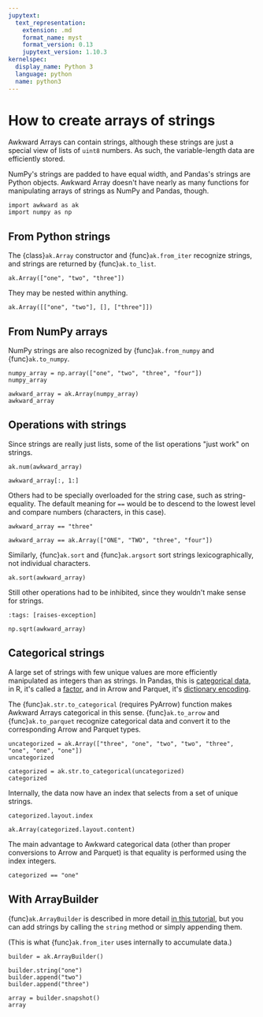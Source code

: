 ```yaml
---
jupytext:
  text_representation:
    extension: .md
    format_name: myst
    format_version: 0.13
    jupytext_version: 1.10.3
kernelspec:
  display_name: Python 3
  language: python
  name: python3
---
```


How to create arrays of strings
===============================

Awkward Arrays can contain strings, although these strings are just a special view of lists of `uint8` numbers. As such, the variable-length data are efficiently stored.

NumPy's strings are padded to have equal width, and Pandas's strings are Python objects. Awkward Array doesn't have nearly as many functions for manipulating arrays of strings as NumPy and Pandas, though.

```{code-cell} ipython3
import awkward as ak
import numpy as np
```

From Python strings
-------------------

The {class}`ak.Array` constructor and {func}`ak.from_iter` recognize strings, and strings are returned by {func}`ak.to_list`.

```{code-cell} ipython3
ak.Array(["one", "two", "three"])
```

They may be nested within anything.

```{code-cell} ipython3
ak.Array([["one", "two"], [], ["three"]])
```

From NumPy arrays
-----------------

NumPy strings are also recognized by {func}`ak.from_numpy` and {func}`ak.to_numpy`.

```{code-cell} ipython3
numpy_array = np.array(["one", "two", "three", "four"])
numpy_array
```

```{code-cell} ipython3
awkward_array = ak.Array(numpy_array)
awkward_array
```

Operations with strings
-----------------------

Since strings are really just lists, some of the list operations "just work" on strings.

```{code-cell} ipython3
ak.num(awkward_array)
```

```{code-cell} ipython3
awkward_array[:, 1:]
```

Others had to be specially overloaded for the string case, such as string-equality. The default meaning for `==` would be to descend to the lowest level and compare numbers (characters, in this case).

```{code-cell} ipython3
awkward_array == "three"
```

```{code-cell} ipython3
awkward_array == ak.Array(["ONE", "TWO", "three", "four"])
```

Similarly, {func}`ak.sort` and {func}`ak.argsort` sort strings lexicographically, not individual characters.

```{code-cell} ipython3
ak.sort(awkward_array)
```

Still other operations had to be inhibited, since they wouldn't make sense for strings.

```{code-cell} ipython3
:tags: [raises-exception]

np.sqrt(awkward_array)
```

Categorical strings
-------------------

A large set of strings with few unique values are more efficiently manipulated as integers than as strings. In Pandas, this is [categorical data](https://pandas.pydata.org/pandas-docs/stable/user_guide/categorical.html), in R, it's called a [factor](https://www.rdocumentation.org/packages/base/versions/3.6.2/topics/factor), and in Arrow and Parquet, it's [dictionary encoding](https://arrow.apache.org/blog/2019/09/05/faster-strings-cpp-parquet/).

The {func}`ak.str.to_categorical` (requires PyArrow) function makes Awkward Arrays categorical in this sense. {func}`ak.to_arrow` and {func}`ak.to_parquet` recognize categorical data and convert it to the corresponding Arrow and Parquet types.

```{code-cell} ipython3
uncategorized = ak.Array(["three", "one", "two", "two", "three", "one", "one", "one"])
uncategorized
```

```{code-cell} ipython3
categorized = ak.str.to_categorical(uncategorized)
categorized
```

Internally, the data now have an index that selects from a set of unique strings.

```{code-cell} ipython3
categorized.layout.index
```

```{code-cell} ipython3
ak.Array(categorized.layout.content)
```

The main advantage to Awkward categorical data (other than proper conversions to Arrow and Parquet) is that equality is performed using the index integers.

```{code-cell} ipython3
categorized == "one"
```

With ArrayBuilder
-----------------

{func}`ak.ArrayBuilder` is described in more detail [in this tutorial](how-to-create-arraybuilder), but you can add strings by calling the `string` method or simply appending them.

(This is what {func}`ak.from_iter` uses internally to accumulate data.)

```{code-cell} ipython3
builder = ak.ArrayBuilder()

builder.string("one")
builder.append("two")
builder.append("three")

array = builder.snapshot()
array
```

